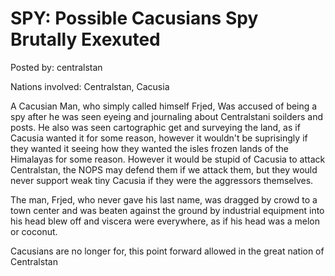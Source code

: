 # SPY: Possible Cacusians Spy Brutally Exexuted

Posted by: centralstan

Nations involved: Centralstan, Cacusia

A Cacusian Man, who simply called himself Frjed,
Was accused of being a spy after he was seen eyeing and journaling about Centralstani soilders and posts.
He also was seen cartographic get and surveying the land, as if Cacusia wanted it for some reason, however it wouldn't be suprisingly if they wanted it seeing how they wanted the isles frozen lands of the Himalayas for some reason. However it would be stupid of Cacusia to attack Centralstan, the NOPS may defend them if we attack them, but they would never support weak tiny Cacusia if they were the aggressors themselves.

The man, Frjed, who never gave his last name, was dragged by crowd to a town center and was beaten against the ground by industrial equipment into his head blew off and viscera were everywhere, as if his head was a melon or coconut.

Cacusians are no longer for, this point forward allowed in the great nation of Centralstan